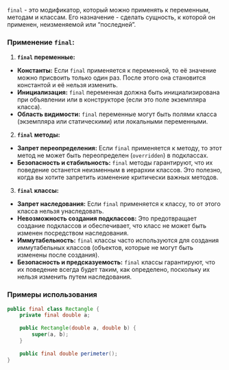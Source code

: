 `final` - это модификатор, который можно применять к переменным, методам и классам.
Его назначение - сделать сущность, к которой он применен, неизменяемой или “последней”.

### Применение `final`:

1. **`final` переменные:**

- **Константы:** Если `final` применяется к переменной, то её значение можно присвоить только один раз. После этого она становится константой и её нельзя изменить.
- **Инициализация:** `final` переменная должна быть инициализирована при объявлении или в конструкторе (если это поле экземпляра класса).
- **Область видимости:** `final` переменные могут быть полями класса (экземпляра или статическими) или локальными переменными.

2. **`final` методы:**

- **Запрет переопределения:** Если `final` применяется к методу, то этот метод не может быть переопределен (`overridden`) в подклассах.
- **Безопасность и стабильность:** `final` методы гарантируют, что их поведение останется неизменным в иерархии классов. Это полезно, когда вы хотите запретить изменение критически важных методов.

3. **`final` классы:**

- **Запрет наследования:** Если `final` применяется к классу, то от этого класса нельзя унаследовать.
- **Невозможность создания подклассов:** Это предотвращает создание подклассов и обеспечивает, что класс не может быть изменен посредством наследования.
- **Иммутабельность:** `final` классы часто используются для создания иммутабельных классов (объектов, которые не могут быть изменены после создания).
- **Безопасность и предсказуемость:** `final` классы гарантируют, что их поведение всегда будет таким, как определено, поскольку их нельзя изменить путем наследования.

### Примеры использования

```java
public final class Rectangle {  
	private final double a;
	
    public Rectangle(double a, double b) {  
        super(a, b);  
    }
     
	public final double perimeter();
}
```